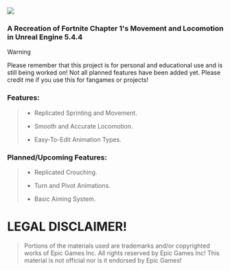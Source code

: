 # ![](https://github.com/Raytrac0/FortSource/blob/main/logo.png)
### A Recreation of Fortnite Chapter 1's Movement and Locomotion in Unreal Engine 5.4.4

> [!WARNING]
Please remember that this project is for personal and educational use and is still being worked on! Not all planned features have been added yet. Please credit me if you use this for fangames or projects!

### Features:
> - Replicated Sprinting and Movement.
> 
> - Smooth and Accurate Locomotion.
> 
> - Easy-To-Edit Animation Types.

### Planned/Upcoming Features:
> - Replicated Crouching.
> 
> - Turn and Pivot Animations.
> 
> - Basic Aiming System.

# LEGAL DISCLAIMER!
> Portions of the materials used are trademarks and/or copyrighted works of Epic Games Inc. All rights reserved by Epic Games Inc! This material is not official nor is it endorsed by Epic Games!
